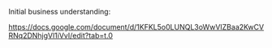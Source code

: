 Initial business understanding:

https://docs.google.com/document/d/1KFKL5o0LUNQL3oWwVIZBaa2KwCVRNq2DNhjgVl1iVvI/edit?tab=t.0